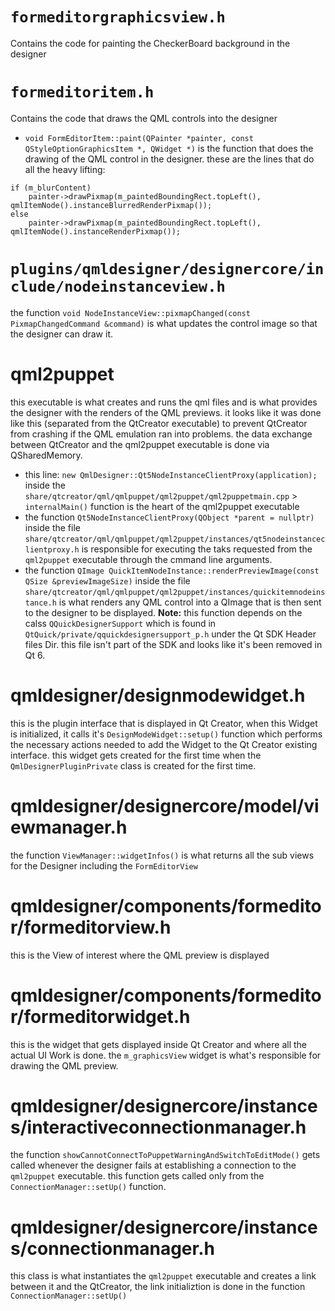 # `formeditorgraphicsview.h`
Contains the code for painting the CheckerBoard background in the designer

# `formeditoritem.h`
Contains the code that draws the QML controls into the designer
* `void FormEditorItem::paint(QPainter *painter, const QStyleOptionGraphicsItem *, QWidget *)`
is the function that does the drawing of the QML control in the designer.
these are the lines that do all the heavy lifting:
```
if (m_blurContent)
    painter->drawPixmap(m_paintedBoundingRect.topLeft(), qmlItemNode().instanceBlurredRenderPixmap());
else
    painter->drawPixmap(m_paintedBoundingRect.topLeft(), qmlItemNode().instanceRenderPixmap());
```

# `plugins/qmldesigner/designercore/include/nodeinstanceview.h`
the function `void NodeInstanceView::pixmapChanged(const PixmapChangedCommand &command)` is what updates the control image so that the designer can draw it.

# qml2puppet
this executable is what creates and runs the qml files and is what provides the designer with the renders of the QML previews. it looks like it was done like this (separated from the QtCreator executable) to prevent QtCreator from crashing if the QML emulation ran into problems. 
the data exchange between QtCreator and the qml2puppet executable is done via QSharedMemory.
* this line: `new QmlDesigner::Qt5NodeInstanceClientProxy(application);` inside the `share/qtcreator/qml/qmlpuppet/qml2puppet/qml2puppetmain.cpp` > `internalMain()` function is the heart of the qml2puppet executable
* the function `Qt5NodeInstanceClientProxy(QObject *parent = nullptr)` inside the file `share/qtcreator/qml/qmlpuppet/qml2puppet/instances/qt5nodeinstanceclientproxy.h` is responsible for executing the taks requested from the `qml2puppet` executable through the cmmand line arguments.
* the function `QImage QuickItemNodeInstance::renderPreviewImage(const QSize &previewImageSize)` inside the file `share/qtcreator/qml/qmlpuppet/qml2puppet/instances/quickitemnodeinstance.h` is what renders any QML control into a QImage that is then sent to the designer to be displayed.
    **Note:** this function depends on the calss `QQuickDesignerSupport` which is found in `QtQuick/private/qquickdesignersupport_p.h` under the Qt SDK Header files Dir. this file isn't part of the SDK and looks like it's been removed in Qt 6.

# qmldesigner/designmodewidget.h
this is the plugin interface that is displayed in Qt Creator, when this Widget is initialized, it calls it's `DesignModeWidget::setup()` function which performs the necessary actions needed to add the Widget to the Qt Creator existing interface. this widget gets created for the first time when the `QmlDesignerPluginPrivate` class is created for the first time.

# qmldesigner/designercore/model/viewmanager.h
the function `ViewManager::widgetInfos()` is what returns all the sub views for the Designer including the `FormEditorView`

# qmldesigner/components/formeditor/formeditorview.h
this is the View of interest where the QML preview is displayed

# qmldesigner/components/formeditor/formeditorwidget.h
this is the widget that gets displayed inside Qt Creator and where all the actual UI Work is done. the `m_graphicsView` widget is what's responsible for drawing the QML preview.

# qmldesigner/designercore/instances/interactiveconnectionmanager.h
the function `showCannotConnectToPuppetWarningAndSwitchToEditMode()` gets called whenever the designer fails at establishing a connection to the `qml2puppet` executable.
this function gets called only from the `ConnectionManager::setUp()` function.

# qmldesigner/designercore/instances/connectionmanager.h
this class is what instantiates the `qml2puppet` executable and creates a link between it and the QtCreator, the link initializtion is done in the function `ConnectionManager::setUp()`